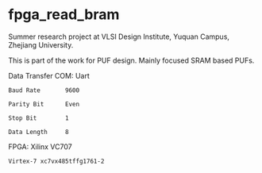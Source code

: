 # fpga_read_bram

Summer research project at VLSI Design Institute, Yuquan Campus, Zhejiang University.

This is part of the work for PUF design. Mainly focused SRAM based PUFs.

Data Transfer COM:  Uart

    Baud Rate   	9600
	
    Parity Bit  	Even
	
    Stop Bit    	1
	
    Data Length 	8
    

FPGA:           Xilinx VC707 

	Virtex-7 xc7vx485tffg1761-2
